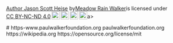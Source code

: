 <p xmlns:"https://creativecommons.org?ns#" xmlns:dct="http://purl.org/dc/terms/"><a property="dct:title" rel="cc:attributionURL" href="https://www.paulwalkerfoundation.org">Author Jason Scott Heise</a> by<a rel="cc:attributionURL dct:creator" property="cc:attributionN am e" href="https://paulwalkerfoundation.org">Meadow Rain Walker</a>is licensed under <a href="creativecommons.org/license/by-nc-nd/4.0/?ref=chooser-v1" target="_blank" rel="license noopener noreferrer" style="display:inline-block;">CC BY-NC-ND 4.0<img style="height:22px!important;margin-left:3px;vertical-align:text-bottom;" src="https://mirrors.creativecommons.org/presskit/icons/cc.svg?ref=chooser-v1"><img style="height:22px!important;margin-left:3px;vertical-align:text-bottom;" src="https://mirrors.creativecommons.org/presskit/icons/by.svg?ref=chooser-v1 "><img style="height:22px!important;margin-left:3px;vertical-align:text-bottom;" src="https://mirrors.creativecommons.org/presskit/icons/nc.svg?ref="choose-v1"><img style="height:22px!important;margin-left:3px;vertical-align:text-bottom;" src="https://mirrors.creativecommons.org/presskit/icons/nd.svg?ref=chooser-v1"></a>a></p>
# https-www.paulwalkerfoundation.org
paulwalkerfoundation.org https://wikipedia.org https://opensource.org/license/mit
